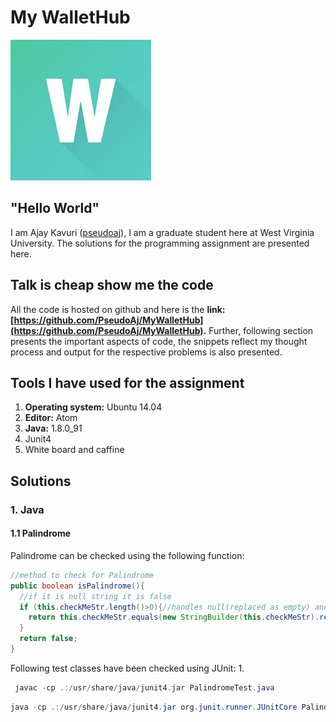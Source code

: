 # My WalletHub   
![Logo](./logo.jpg)

## "Hello World"
I am Ajay Kavuri ([pseudoaj](www.pseudoaj.com)), I am a graduate student here at West Virginia University. The solutions for the programming assignment are presented here.

## Talk is cheap show me the code
All the code is hosted on github and here is the **link: [https://github.com/PseudoAj/MyWalletHub](https://github.com/PseudoAj/MyWalletHub).** Further, following section presents the important aspects of code, the snippets reflect my thought process and output for the respective problems is also presented.

## Tools I have used for the assignment
1. **Operating system:** Ubuntu 14.04
1. **Editor:** Atom
1. **Java:** 1.8.0_91
1. Junit4
1. White board and caffine


## Solutions
### 1. Java
#### 1.1 Palindrome
Palindrome can be checked using the following function:
```java
//method to check for Palindrome
public boolean isPalindrome(){
  //if it is null string it is false
  if (this.checkMeStr.length()>0){//handles null(replaced as empty) and empty strings
    return this.checkMeStr.equals(new StringBuilder(this.checkMeStr).reverse().toString());
  }
  return false;
}
```
Following test classes have been checked using JUnit:
1.
```java
 javac -cp .:/usr/share/java/junit4.jar PalindromeTest.java
```

```java
java -cp .:/usr/share/java/junit4.jar org.junit.runner.JUnitCore PalindromeTest
```
